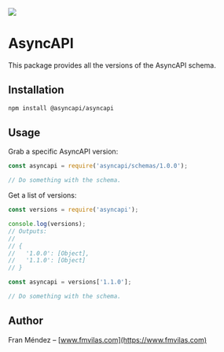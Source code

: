 ![](https://travis-ci.org/asyncapi/asyncapi-node.svg?branch=master)

# AsyncAPI

This package provides all the versions of the AsyncAPI schema.

## Installation

```bash
npm install @asyncapi/asyncapi
```

## Usage

Grab a specific AsyncAPI version:

```js
const asyncapi = require('asyncapi/schemas/1.0.0');

// Do something with the schema.
```

Get a list of versions:

```js
const versions = require('asyncapi');

console.log(versions);
// Outputs:
//
// {
//   '1.0.0': [Object],
//   '1.1.0': [Object]
// }

const asyncapi = versions['1.1.0'];

// Do something with the schema.
```

## Author

Fran Méndez – [www.fmvilas.com](https://www.fmvilas.com)
